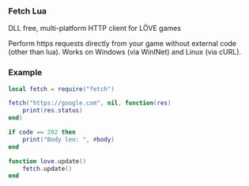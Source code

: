 ### Fetch Lua

DLL free, multi-platform HTTP client for LÖVE games

Perform https requests directly from your game without external code (other than lua). 
Works on Windows (via WinINet) and Linux (via cURL).

### Example
```lua
local fetch = require("fetch")

fetch("https://google.com", nil, function(res)
	print(res.status)
end)

if code == 202 then
	print("Body len: ", #body)
end

function love.update()
	fetch.update()
end
```
